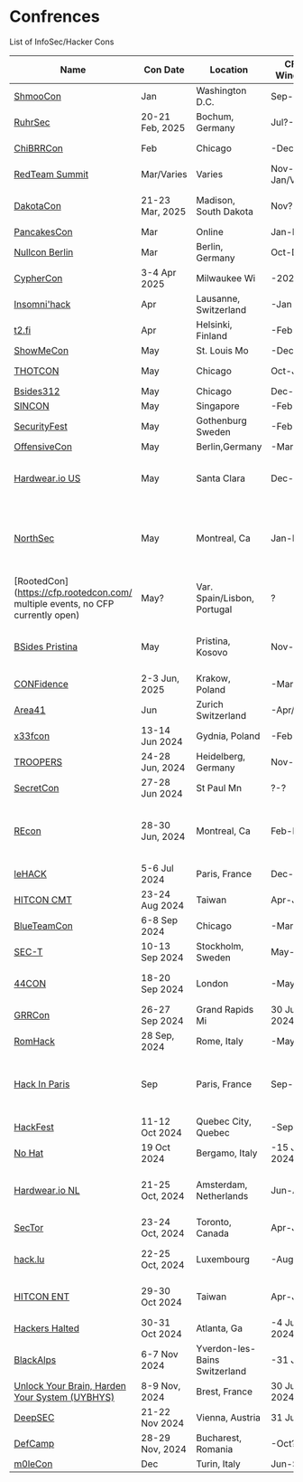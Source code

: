 # Confrences
List of InfoSec/Hacker Cons

|Name|Con Date|Location|CFP Window|Travel|Note|
|------|------|------|------|------|------|
|[ShmooCon](https://www.shmoocon.org)|Jan|Washington D.C.|Sep-Dec|No|Last One!|
|[RuhrSec](https://www.ruhrsec.de)|20-21 Feb, 2025|Bochum, Germany|Jul?-|Yes||
|[ChiBRRCon](https://chibrrcon.com/)|Feb|Chicago|-Dec|No|ORG:Rico LaFosse|
|[RedTeam Summit](https://redteamsummit.com)|Mar/Varies|Varies|Nov-Jan/Varies|No|Cabal, must CFP for tix|
|[DakotaCon](https://dakotacon.org/)|21-23 Mar, 2025|Madison, South Dakota|Nov?-|Yes?|Affiliated /w university? Might cover travel|
|[PancakesCon](https://pancakescon.com/)|Mar|Online|Jan-Feb|No|ORG:Lesley|
|[Nullcon Berlin](https://nullcon.net)|Mar|Berlin, Germany|Oct-Dec|Yes|Off-shoot of an Gao India Con|
|[CypherCon](https://cyphercon.com/)|3-4 Apr 2025|Milwaukee Wi|-2024|No|ORG:Michael Goeztman|
|[Insomni'hack](https://insomnihack.ch/)|Apr|Lausanne, Switzerland|-Jan|Yes||
|[t2.fi](https://t2.fi/)|Apr|Helsinki, Finland|-Feb|Yes||
|[ShowMeCon](https://showmecon.com)|May|St. Louis Mo|-Dec|Yes||
|[THOTCON](https://www.thotcon.org)|May|Chicago|Oct-Jan|No|ORG:Nick Percoco|
|[Bsides312](https://bsides312.org/)|May|Chicago|Dec-Feb|No|ORG:Robert/Heal|
|[SINCON](https://www.infosec-city.com/)|May|Singapore|-Feb|Yes||
|[SecurityFest](https://securityfest.com/)|May|Gothenburg Sweden|-Feb|Yes||
|[OffensiveCon](https://www.offensivecon.org)|May|Berlin,Germany|-Mar|Yes||
|[Hardwear.io US](https://www.hardwear.io)|May|Santa Clara|Dec-Feb|Yes|$250 stateside. Prefer employer cover travel costs.|
|[NorthSec](https://rootedcon.com/index/)|May|Montreal, Ca|Jan-Mar|Yes*|Prefer employer cover travel costs. Limited budget for travel & accommodations.|
|[RootedCon](https://cfp.rootedcon.com/ multiple events, no CFP currently open)|May?|Var. Spain/Lisbon, Portugal|?|Yes?|
|[BSides Pristina](https://bsidesprishtina.org/)|May|Pristina, Kosovo|Nov-Feb|Yes|Rare Bsides covering travel, still a non-profit, limited budget|
|[CONFidence](https://confidence-conference.org)|2-3 Jun, 2025|Krakow, Poland|-Mar|Yes||
|[Area41](https://area41.io/)|Jun|Zurich Switzerland|-Apr/May|Yes|Short CFP window|
|[x33fcon](https://www.x33fcon.com)|13-14 Jun 2024|Gydnia, Poland|-Feb|Yes||
|[TROOPERS](https://troopers.de)|24-28 Jun, 2024|Heidelberg, Germany|Nov-Apr|Yes||
|[SecretCon](https://www.secretcon.com)|27-28 Jun 2024|St Paul Mn|?-?|No?||
|[REcon](https://recon.cx)|28-30 Jun, 2024|Montreal, Ca|Feb-Mar|Yes*|Prefer employer cover travel costs. Also, this is some advanced shit.|
|[leHACK](https://lehack.org/)|5-6 Jul 2024|Paris, France|Dec-Apr|Yes||
|[HITCON CMT](https://hitcon.org)|23-24 Aug 2024|Taiwan|Apr-Jun|No*||$600 Speaker fee + Hotel, Lunch|
|[BlueTeamCon](https://blueteamcon.com/)|6-8 Sep 2024|Chicago|-Mar|No|ORG:Frank McGovern||
|[SEC-T](https://www.sec-t.org/)|10-13 Sep 2024|Stockholm, Sweden|May-Aug|Yes||
|[44CON](https://44con.com/)|18-20 Sep 2024|London|-May|Yes|Shares CFP system w/ SINCON|
|[GRRCon](https://grrcon.com/)|26-27 Sep 2024|Grand Rapids Mi|30 Jun 2024|No||
|[RomHack](https://romhack.io)|28 Sep, 2024|Rome, Italy|-May|Yes||
|[Hack In Paris](https://www.hackinparis.com/)|Sep|Paris, France|Sep-Feb|Yes|Winn SCHWARTAU spoke in 23/24?Unsure if a there is a 2024 event|
|[HackFest](https://hackfest.ca)|11-12 Oct 2024|Quebec City, Quebec|-Sep|Yes|ORG:Patrick Mathieu|
|[No Hat](https://www.nohat.it/)|19 Oct 2024|Bergamo, Italy|-15 Jul 2024|Yes||
|[Hardwear.io NL](https://hardwear.io)|21-25 Oct, 2024|Amsterdam, Netherlands|Jun-Aug|Yes|Hardware focused,Prefer employer cover travel costs.|
|[SecTor](https://www.blackhat.com/sector/)|23-24 Oct, 2024|Toronto, Canada|Apr-Jun|Yes|Joined BlackHat a few years ago|
|[hack.lu](https://hack.lu)|22-25 Oct, 2024|Luxembourg|-Aug|Yes*|300 EUR for travel, room covered|
|[HITCON ENT](https://hitcon.org)|29-30 Oct 2024|Taiwan|Apr-Jun|No*|$600 Speaker fee + Hotel, Lunch|
|[Hackers Halted](https://hackerhalted.com/)|30-31 Oct 2024|Atlanta, Ga|-4 Jun  2024|No|Missed CFP :(|
|[BlackAlps](https://www.blackalps.ch)|6-7 Nov 2024|Yverdon-les-Bains Switzerland|-31 Jul|Yes||
|[Unlock Your Brain, Harden Your System (UYBHYS)](https://www.unlockyourbrain.bzh)|8-9 Nov, 2024|Brest, France|30 Jun, 2024|Yes||
|[DeepSEC](https://deepsec.net)|21-22 Nov 2024|Vienna, Austria|31 Jul|Yes||
|[DefCamp](https://def.camp/)|28-29 Nov, 2024|Bucharest, Romania|-Oct?|Yes||
|[m0leCon](https://m0lecon.it/)|Dec|Turin, Italy|Jun-Sep|Yes||

